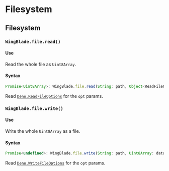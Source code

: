 # Filesystem
## Filesystem
### `WingBlade.file.read()`
#### Use
Read the whole file as `Uint8Array`.

#### Syntax
```js
Promise<Uint8Array>: WingBlade.file.read(String: path, Object<ReadFileOptions>: opt);
```

Read [`Deno.ReadFileOptions`](https://deno.land/api?s=Deno.ReadFileOptions) for the `opt` params.

### `WingBlade.file.write()`
#### Use
Write the whole `Uint8Array` as a file.

#### Syntax
```js
Promise<undefined>: WingBlade.file.write(String: path, Uint8Array: data, Object<WriteFileOptions>: opt);
```

Read [`Deno.WriteFileOptions`](https://deno.land/api?s=Deno.WriteFileOptions) for the `opt` params.